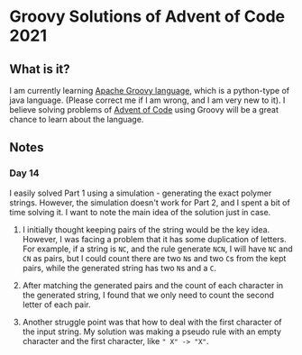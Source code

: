 Groovy Solutions of Advent of Code 2021
=======================================

## What is it?

I am currently learning [Apache Groovy language](https://groovy-lang.org), which is a python-type of java language. (Please correct me if I am wrong, and I am very new to it).
I believe solving problems of [Advent of Code](https://adventofcode.com/2021/) using Groovy will be a great chance to learn about the language.

## Notes

### Day 14

I easily solved Part 1 using a simulation - generating the exact polymer strings. 
However, the simulation doesn't work for Part 2, and I spent a bit of time solving it. I want to note the main idea of the solution just in case.

1. I initially thought keeping pairs of the string would be the key idea. However, I was facing a problem that it has some duplication of letters. 
For example, if a string is `NC`, and the rule generate `NCN`, I will have `NC` and `CN` as pairs, but I could count there are two `N`s and two `C`s from the kept pairs,
while the generated string has two `N`s and a `C`. 

2. After matching the generated pairs and the count of each character in the generated string, I found that we only need to count the second letter of each pair.

3. Another struggle point was that how to deal with the first character of the input string. My solution was making a pseudo rule with an empty character and the first character, like `" X" -> "X"`. 
